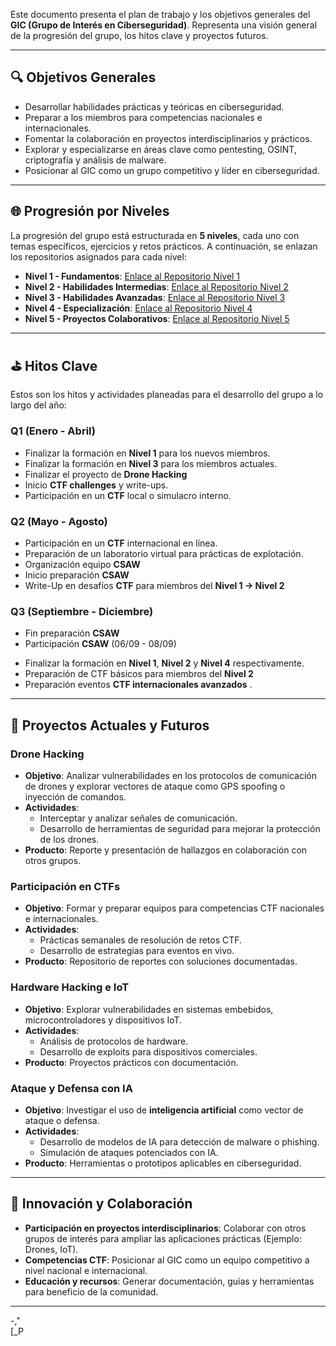 Este documento presenta el plan de trabajo y los objetivos generales del **GIC (Grupo de Interés en Ciberseguridad)**. Representa una visión general de la progresión del grupo, los hitos clave y proyectos futuros.

---

## **🔍 Objetivos Generales**

- Desarrollar habilidades prácticas y teóricas en ciberseguridad.
- Preparar a los miembros para competencias nacionales e internacionales.
- Fomentar la colaboración en proyectos interdisciplinarios y prácticos.
- Explorar y especializarse en áreas clave como pentesting, OSINT, criptografía y análisis de malware.
- Posicionar al GIC como un grupo competitivo y líder en ciberseguridad.

---

## **🌐 Progresión por Niveles**

La progresión del grupo está estructurada en **5 niveles**, cada uno con temas específicos, ejercicios y retos prácticos. A continuación, se enlazan los repositorios asignados para cada nivel:

- **Nivel 1 - Fundamentos**: [Enlace al Repositorio Nivel 1](#)
- **Nivel 2 - Habilidades Intermedias**: [Enlace al Repositorio Nivel 2](#)
- **Nivel 3 - Habilidades Avanzadas**: [Enlace al Repositorio Nivel 3](#)
- **Nivel 4 - Especialización**: [Enlace al Repositorio Nivel 4](#)
- **Nivel 5 - Proyectos Colaborativos**: [Enlace al Repositorio Nivel 5](#)

---

## **⛳ Hitos Clave**

Estos son los hitos y actividades planeadas para el desarrollo del grupo a lo largo del año:

### **Q1 (Enero - Abril)**
- Finalizar la formación en **Nivel 1** para los nuevos miembros.
- Finalizar la formación en **Nivel 3** para los miembros actuales.
- Finalizar el proyecto de **Drone Hacking**
- Inicio **CTF challenges** y write-ups.
- Participación en un **CTF** local o simulacro interno.

### **Q2 (Mayo - Agosto)**
- Participación en un **CTF** internacional en línea.
- Preparación de un laboratorio virtual para prácticas de explotación.
- Organización equipo **CSAW**
- Inicio preparación **CSAW**
- Write-Up en desafíos **CTF** para miembros del **Nivel 1 -> Nivel 2**


### **Q3 (Septiembre - Diciembre)**
* Fin preparación **CSAW**
* Participación **CSAW** (06/09 - 08/09)
- Finalizar la formación en **Nivel 1**, **Nivel 2** y **Nivel 4** respectivamente.
- Preparación de CTF básicos para miembros del **Nivel 2**
- Preparación eventos **CTF internacionales avanzados** .

---

## **🌟 Proyectos Actuales y Futuros**

### **Drone Hacking**
- **Objetivo**: Analizar vulnerabilidades en los protocolos de comunicación de drones y explorar vectores de ataque como GPS spoofing o inyección de comandos.
- **Actividades**:
  - Interceptar y analizar señales de comunicación.
  - Desarrollo de herramientas de seguridad para mejorar la protección de los drones.
- **Producto**: Reporte y presentación de hallazgos en colaboración con otros grupos.

### **Participación en CTFs**
- **Objetivo**: Formar y preparar equipos para competencias CTF nacionales e internacionales.
- **Actividades**:
  - Prácticas semanales de resolución de retos CTF.
  - Desarrollo de estrategias para eventos en vivo.
- **Producto**: Repositorio de reportes con soluciones documentadas.

### **Hardware Hacking e IoT**
- **Objetivo**: Explorar vulnerabilidades en sistemas embebidos, microcontroladores y dispositivos IoT.
- **Actividades**:
  - Análisis de protocolos de hardware.
  - Desarrollo de exploits para dispositivos comerciales.
- **Producto**: Proyectos prácticos con documentación.

### **Ataque y Defensa con IA**
- **Objetivo**: Investigar el uso de **inteligencia artificial** como vector de ataque o defensa.
- **Actividades**:
  - Desarrollo de modelos de IA para detección de malware o phishing.
  - Simulación de ataques potenciados con IA.
- **Producto**: Herramientas o prototipos aplicables en ciberseguridad.

---

## **🔄 Innovación y Colaboración**

- **Participación en proyectos interdisciplinarios**: Colaborar con otros grupos de interés para ampliar las aplicaciones prácticas (Ejemplo: Drones, IoT).
- **Competencias CTF**: Posicionar al GIC como un equipo competitivo a nivel nacional e internacional.
- **Educación y recursos**: Generar documentación, guías y herramientas para beneficio de la comunidad.

---
-,"  
[_P